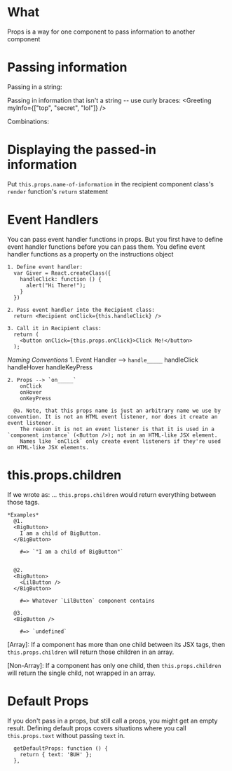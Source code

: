 # What
  Props is a way for one component to pass information to another component

# Passing information
  Passing in a string:
    <MyComponent foo="bar" />

  Passing in information that isn't a string -- use curly braces:
    <Greeting myInfo={["top", "secret", "lol"]} />

  Combinations:
    <Greeting name="Frarthur" town="Flundon" age={2} haunted={false} />

# Displaying the passed-in information
  Put `this.props.name-of-information` in the recipient component class's `render` function's `return` statement

# Event Handlers
  You can pass event handler functions in props.
  But you first have to define event handler functions before you can pass them.
  You define event handler functions as a property on the instructions object

    1. Define event handler:
      var Giver = React.createClass({
        handleClick: function () {
          alert("Hi There!");
        }
      })

    2. Pass event handler into the Recipient class:
      return <Recipient onClick={this.handleClick} />

    3. Call it in Recipient class:
      return (
        <button onClick={this.props.onClick}>Click Me!</button>
      );

  *Naming Conventions*
    1. Event Handler --> `handle_____`
        handleClick
        handleHover
        handleKeyPress

    2. Props --> `on_____`
        onClick
        onHover
        onKeyPress

      @a. Note, that this props name is just an arbitrary name we use by convention. It is not an HTML event listener, nor does it create an event listener.
        The reason it is not an event listener is that it is used in a `component instance` (<Button />); not in an HTML-like JSX element.
        Names like `onClick` only create event listeners if they're used on HTML-like JSX elements.

# this.props.children
  If we wrote <ComponentClass /> as:
    <ComponentClass>...</ComponentClass>
  `this.props.children` would return everything between those tags.

    *Examples*
      @1.
      <BigButton>
        I am a child of BigButton.
      </BigButton>

        #=> `"I am a child of BigButton"`


      @2.
      <BigButton>
        <LilButton />
      </BigButton>

        #=> Whatever `LilButton` component contains

      @3.
      <BigButton />

        #=> `undefined`

  [Array]: If a component has more than one child between its JSX tags, then `this.props.children` will return those children in an array.

  [Non-Array]: If a component has only one child, then `this.props.children` will return the single child, not wrapped in an array.

# Default Props
  If you don't pass in a props, but still call a props, you might get an empty result.
  Defining default props covers situations where you call `this.props.text` without passing `text` in.
  ```
    getDefaultProps: function () {
      return { text: 'BUH' };
    },
  ```
